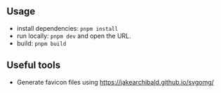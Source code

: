 ## Usage

- install dependencies: `pnpm install`
- run locally: `pnpm dev` and open the URL.
- build: `pnpm build`

## Useful tools
- Generate favicon files using https://jakearchibald.github.io/svgomg/